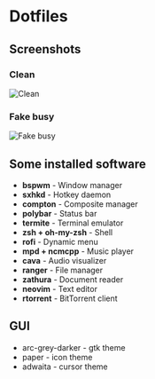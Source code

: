 # Dotfiles

## Screenshots

### Clean
![Clean](http://i.imgur.com/nXjKnne.png "Clean")

### Fake busy
![Fake busy](http://i.imgur.com/PvdIKKr.png "Fake busy")

## Some installed software

+ **bspwm** - Window manager
+ **sxhkd** - Hotkey daemon
+ **compton** - Composite manager
+ **polybar** - Status bar
+ **termite** - Terminal emulator
+ **zsh + oh-my-zsh** - Shell
+ **rofi** - Dynamic menu
+ **mpd + ncmcpp** - Music player
+ **cava** - Audio visualizer
+ **ranger** - File manager
+ **zathura** - Document reader
+ **neovim** - Text editor
+ **rtorrent** - BitTorrent client

## GUI
+ arc-grey-darker - gtk theme
+ paper - icon theme
+ adwaita - cursor theme
